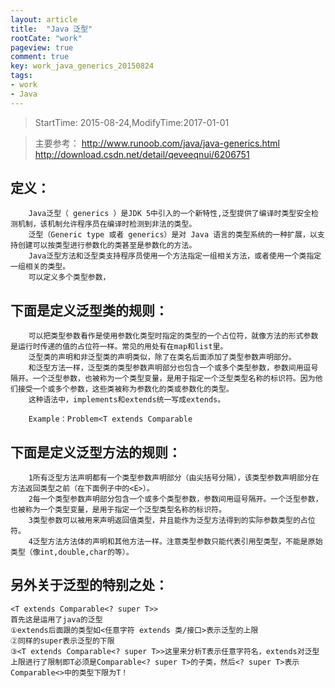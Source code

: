 ```yaml
---
layout: article
title:  "Java 泛型"
rootCate: "work"
pageview: true
comment: true
key: work_java_generics_20150824
tags:
- work
- Java
---
```


> StartTime: 2015-08-24,ModifyTime:2017-01-01

<!---more--->

> 主要参考：
		http://www.runoob.com/java/java-generics.html
		http://download.csdn.net/detail/qeveeqnui/6206751

## 定义：

		Java泛型（ generics ）是JDK 5中引入的一个新特性,泛型提供了编译时类型安全检测机制，该机制允许程序员在编译时检测到非法的类型。
		泛型（Generic type 或者 generics）是对 Java 语言的类型系统的一种扩展，以支持创建可以按类型进行参数化的类甚至是参数化的方法。
		Java泛型方法和泛型类支持程序员使用一个方法指定一组相关方法，或者使用一个类指定一组相关的类型。
		可以定义多个类型参数，

## 下面是定义泛型类的规则：

		可以把类型参数看作是使用参数化类型时指定的类型的一个占位符，就像方法的形式参数是运行时传递的值的占位符一样。常见的用处有在map和list里。
		泛型类的声明和非泛型类的声明类似，除了在类名后面添加了类型参数声明部分。
		和泛型方法一样，泛型类的类型参数声明部分也包含一个或多个类型参数，参数间用逗号隔开。一个泛型参数，也被称为一个类型变量，是用于指定一个泛型类型名称的标识符。因为他们接受一个或多个参数，这些类被称为参数化的类或参数化的类型。
		这种语法中，implements和extends统一写成extends。

		Example：Problem<T extends Comparable

## 下面是定义泛型方法的规则：

		1所有泛型方法声明都有一个类型参数声明部分（由尖括号分隔），该类型参数声明部分在方法返回类型之前（在下面例子中的<E>）。
		2每一个类型参数声明部分包含一个或多个类型参数，参数间用逗号隔开。一个泛型参数，也被称为一个类型变量，是用于指定一个泛型类型名称的标识符。
		3类型参数可以被用来声明返回值类型，并且能作为泛型方法得到的实际参数类型的占位符。
		4泛型方法方法体的声明和其他方法一样。注意类型参数只能代表引用型类型，不能是原始类型（像int,double,char的等）。

## 另外关于泛型的特别之处：

	<T extends Comparable<? super T>>
	首先这是运用了java的泛型
	①extends后面跟的类型如<任意字符 extends 类/接口>表示泛型的上限
	②同样的super表示泛型的下限
	③<T extends Comparable<? super T>>这里来分析T表示任意字符名，extends对泛型上限进行了限制即T必须是Comparable<? super T>的子类，然后<? super T>表示Comparable<>中的类型下限为T！
